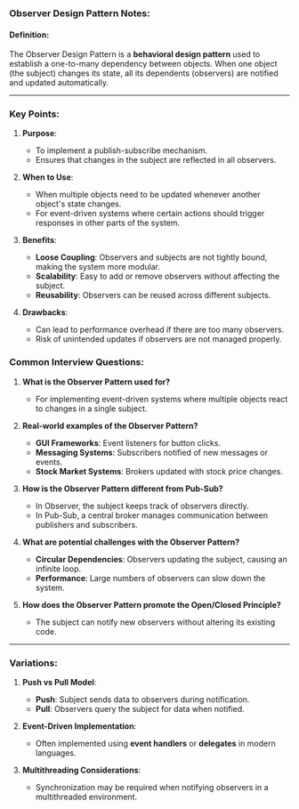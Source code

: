### Observer Design Pattern Notes:

#### Definition:

The Observer Design Pattern is a **behavioral design pattern** used to establish a one-to-many dependency between objects. When one object (the subject) changes its state, all its dependents (observers) are notified and updated automatically.

---

### Key Points:

1. **Purpose**:

   - To implement a publish-subscribe mechanism.
   - Ensures that changes in the subject are reflected in all observers.

2. **When to Use**:

   - When multiple objects need to be updated whenever another object's state changes.
   - For event-driven systems where certain actions should trigger responses in other parts of the system.

3. **Benefits**:

   - **Loose Coupling**: Observers and subjects are not tightly bound, making the system more modular.
   - **Scalability**: Easy to add or remove observers without affecting the subject.
   - **Reusability**: Observers can be reused across different subjects.

4. **Drawbacks**:
   - Can lead to performance overhead if there are too many observers.
   - Risk of unintended updates if observers are not managed properly.

### Common Interview Questions:

1. **What is the Observer Pattern used for?**

   - For implementing event-driven systems where multiple objects react to changes in a single subject.

2. **Real-world examples of the Observer Pattern?**

   - **GUI Frameworks**: Event listeners for button clicks.
   - **Messaging Systems**: Subscribers notified of new messages or events.
   - **Stock Market Systems**: Brokers updated with stock price changes.

3. **How is the Observer Pattern different from Pub-Sub?**

   - In Observer, the subject keeps track of observers directly.
   - In Pub-Sub, a central broker manages communication between publishers and subscribers.

4. **What are potential challenges with the Observer Pattern?**

   - **Circular Dependencies**: Observers updating the subject, causing an infinite loop.
   - **Performance**: Large numbers of observers can slow down the system.

5. **How does the Observer Pattern promote the Open/Closed Principle?**
   - The subject can notify new observers without altering its existing code.

---

### Variations:

1. **Push vs Pull Model**:

   - **Push**: Subject sends data to observers during notification.
   - **Pull**: Observers query the subject for data when notified.

2. **Event-Driven Implementation**:

   - Often implemented using **event handlers** or **delegates** in modern languages.

3. **Multithreading Considerations**:
   - Synchronization may be required when notifying observers in a multithreaded environment.
